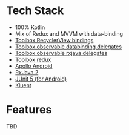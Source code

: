 Tech Stack
==
- 100% Kotlin
- Mix of Redux and MVVM with data-binding
- [Toolbox RecyclerView bindings](https://github.com/Aidanvii7/Toolbox/tree/temp/support-lib-26/adapterviews-databinding-recyclerview)
- [Toolbox observable databinding delegates](https://github.com/Aidanvii7/Toolbox/tree/temp/support-lib-26/delegates-observable-databinding)
- [Toolbox observable rxjava delegates](https://github.com/Aidanvii7/Toolbox/tree/temp/support-lib-26/delegates-observable-rxjava)
- [Toolbox redux](https://github.com/Aidanvii7/Toolbox/tree/temp/support-lib-26/redux)
- [Apollo Android](https://github.com/apollographql/apollo-android)
- [RxJava 2](https://github.com/ReactiveX/RxJava)
- [JUnit 5 (for Android)](https://github.com/mannodermaus/android-junit5)
- [Kluent](https://github.com/MarkusAmshove/Kluent)

Features
==
TBD
